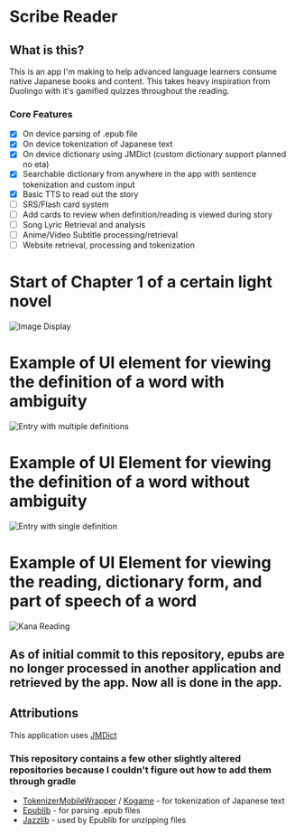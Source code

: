 # Scribe Reader

## What is this?
This is an app I'm making to help advanced language learners consume native Japanese books and content. 
This takes heavy inspiration from Duolingo with it's gamified quizzes throughout the reading.

### Core Features
- [x] On device parsing of .epub file
- [x] On device tokenization of Japanese text
- [x] On device dictionary using JMDict (custom dictionary support planned no eta)
- [x] Searchable dictionary from anywhere in the app with sentence tokenization and custom input
- [x] Basic TTS to read out the story
- [ ] SRS/Flash card system
- [ ] Add cards to review when definition/reading is viewed during story
- [ ] Song Lyric Retrieval and analysis
- [ ] Anime/Video Subtitle processing/retrieval
- [ ] Website retrieval, processing and tokenization  
      
# Start of Chapter 1 of a certain light novel
![Image Display](./res/Screenshot_image_display.jpg)

# Example of UI element for viewing the definition of a word with ambiguity
![Entry with multiple definitions](./res/Screenshot_multiple_definition_display.jpg)

# Example of UI Element for viewing the definition of a word without ambiguity
![Entry with single definition](./res/Screenshot_single_definition_display.jpg)

# Example of UI Element for viewing the reading, dictionary form, and part of speech of a word
![Kana Reading](./res/Screenshot_reading_display.jpg)

## As of initial commit to this repository, epubs are no longer processed in another application and retrieved by the app. Now all is done in the app.

## Attributions
This application uses [JMDict](http://edrdg.org/jmdict/j_jmdict.html)

### This repository contains a few other slightly altered repositories because I couldn't figure out how to add them through gradle
- [TokenizerMobileWrapper](https://github.com/DeveloperTruthStare/TokenizerMobileWrapper) / [Kogame](https://github.com/ikawaha/kagome/tree/v2/tokenizer) - for tokenization of Japanese text
- [Epublib](https://github.com/psiegman/epublib/tree/master/epublib-core/src/main/java/nl/siegmann/epublib) - for parsing .epub files
- [Jazzlib](https://github.com/psiegman/epublib/tree/master/epublib-core/src/main/java/net/sf/jazzlib) - used by Epublib for unzipping files
